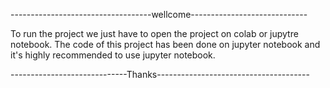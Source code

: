 -----------------------------------wellcome-----------------------------

To run the project we just have to open the project on colab or jupytre notebook.
The code of this project has been done on jupyter notebook and it's highly recommended to use jupyter notebook.

-----------------------------Thanks--------------------------------------
